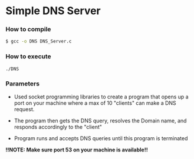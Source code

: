 Simple DNS Server
=========================================
### How to compile
```bash
$ gcc -o DNS DNS_Server.c
```

### How to execute
```bash
./DNS
```

### Parameters
- Used socket programming libraries to create a program that opens up a port on your machine where a max of 10 "clients" can make a DNS request.

- The program then gets the DNS query, resolves the Domain name, and responds accordingly to the "client"

- Program runs and accepts DNS queries until this program is terminated

**!!NOTE: Make sure port 53 on your machine is available!!**
